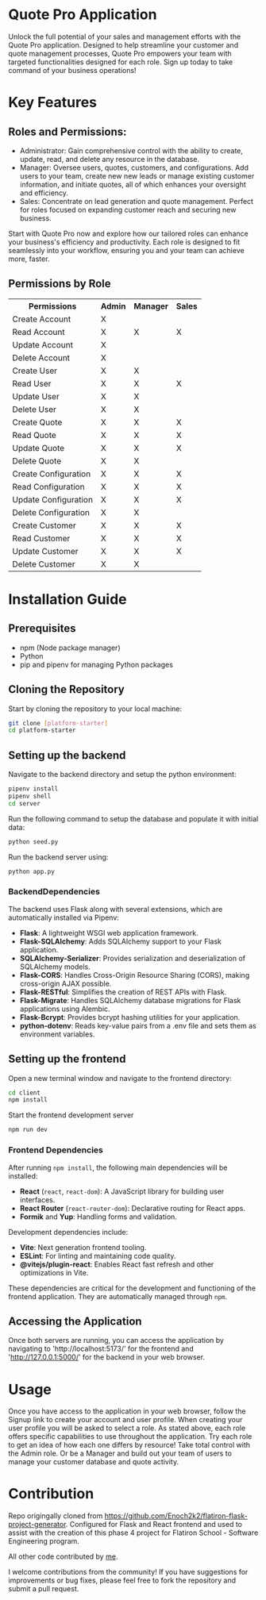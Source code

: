# Quote Pro Application

Unlock the full potential of your sales and management efforts with the Quote Pro application. Designed to help streamline your customer and quote management processes, Quote Pro empowers your team with targeted functionalities designed for each role. Sign up today to take command of your business operations!


# Key Features

## Roles and Permissions:
<ul>
    <li>Administrator: Gain comprehensive control with the ability to create, update, read, and delete any resource in the database.</li>
    <li>Manager: Oversee users, quotes, customers, and configurations. Add users to your team, create new new leads or manage existing customer information, and initiate quotes, all of which enhances your oversight and efficiency.</li>
    <li>Sales: Concentrate on lead generation and quote management. Perfect for roles focused on expanding customer reach and securing new business.</li>
</ul>

Start with Quote Pro now and explore how our tailored roles can enhance your business's efficiency and productivity. Each role is designed to fit seamlessly into your workflow, ensuring you and your team can achieve more, faster.</li>


## Permissions by Role

<table>
    <tr>
        <th>Permissions</th>
        <th>Admin</th>
        <th>Manager</th>
        <th>Sales</th>
    </tr>
    <tr>
        <td>Create Account</td>
        <td>X</td>
        <td></td>
        <td></td>
    </tr>
    <tr>
        <td>Read Account</td>
        <td>X</td>
        <td>X</td>
        <td>X</td>
    </tr>
    <tr>
        <td>Update Account</td>
        <td>X</td>
        <td></td>
        <td></td>
    </tr>
    <tr>
        <td>Delete Account</td>
        <td>X</td>
        <td></td>
        <td></td>
    </tr>
    <tr>
        <td>Create User</td>
        <td>X</td>
        <td>X</td>
        <td></td>
    </tr>
    <tr>
        <td>Read User</td>
        <td>X</td>
        <td>X</td>
        <td>X</td>
    </tr>
    <tr>
        <td>Update User</td>
        <td>X</td>
        <td>X</td>
        <td></td>
    </tr>
    <tr>
        <td>Delete User</td>
        <td>X</td>
        <td>X</td>
        <td></td>
    </tr>
    <tr>
        <td>Create Quote</td>
        <td>X</td>
        <td>X</td>
        <td>X</td>
    </tr>
    <tr>
        <td>Read Quote</td>
        <td>X</td>
        <td>X</td>
        <td>X</td>
    </tr>
    <tr>
        <td>Update Quote</td>
        <td>X</td>
        <td>X</td>
        <td>X</td>
    </tr>
    <tr>
        <td>Delete Quote</td>
        <td>X</td>
        <td>X</td>
        <td></td>
    </tr>
    <tr>
        <td>Create Configuration</td>
        <td>X</td>
        <td>X</td>
        <td>X</td>
    </tr>
    <tr>
        <td>Read Configuration</td>
        <td>X</td>
        <td>X</td>
        <td>X</td>
    </tr>
    <tr>
        <td>Update Configuration</td>
        <td>X</td>
        <td>X</td>
        <td>X</td>
    </tr>
    <tr>
        <td>Delete Configuration</td>
        <td>X</td>
        <td>X</td>
        <td></td>
    </tr>
    <tr>
        <td>Create Customer</td>
        <td>X</td>
        <td>X</td>
        <td>X</td>
    </tr>
    <tr>
        <td>Read Customer</td>
        <td>X</td>
        <td>X</td>
        <td>X</td>
    </tr>
    <tr>
        <td>Update Customer</td>
        <td>X</td>
        <td>X</td>
        <td>X</td>
    </tr>
    <tr>
        <td>Delete Customer</td>
        <td>X</td>
        <td>X</td>
        <td></td>
    </tr>
</table>


# Installation Guide

## Prerequisites

- npm (Node package manager)
- Python
- pip and pipenv for managing Python packages

## Cloning the Repository

Start by cloning the repository to your local machine:

```bash
git clone [platform-starter]
cd platform-starter
```
## Setting up the backend

Navigate to the backend directory and setup the python environment:
```bash
pipenv install
pipenv shell
cd server
```

Run the following command to setup the database and populate it with initial data:
```bash
python seed.py
```

Run the backend server using:
```bash
python app.py
```

### BackendDependencies
The backend uses Flask along with several extensions, which are automatically installed via Pipenv:

- **Flask**: A lightweight WSGI web application framework.
- **Flask-SQLAlchemy**: Adds SQLAlchemy support to your Flask application.
- **SQLAlchemy-Serializer**: Provides serialization and deserialization of SQLAlchemy models.
- **Flask-CORS**: Handles Cross-Origin Resource Sharing (CORS), making cross-origin AJAX possible.
- **Flask-RESTful**: Simplifies the creation of REST APIs with Flask.
- **Flask-Migrate**: Handles SQLAlchemy database migrations for Flask applications using Alembic.
- **Flask-Bcrypt**: Provides bcrypt hashing utilities for your application.
- **python-dotenv**: Reads key-value pairs from a .env file and sets them as environment variables.


## Setting up the frontend

Open a new terminal window and navigate to the frontend directory:
```bash
cd client
npm install
```
Start the frontend development server
```bash
npm run dev
```

### Frontend Dependencies

After running `npm install`, the following main dependencies will be installed:
- **React** (`react`, `react-dom`): A JavaScript library for building user interfaces.
- **React Router** (`react-router-dom`): Declarative routing for React apps.
- **Formik** and **Yup**: Handling forms and validation.

Development dependencies include:
- **Vite**: Next generation frontend tooling.
- **ESLint**: For linting and maintaining code quality.
- **@vitejs/plugin-react**: Enables React fast refresh and other optimizations in Vite.

These dependencies are critical for the development and functioning of the frontend application. They are automatically managed through `npm`.


## Accessing the Application

Once both servers are running, you can access the application by navigating to 'http://localhost:5173/' for the frontend and 'http://127.0.0.1:5000/' for the backend in your web browser.


# Usage

Once you have access to the application in your web browser, follow the Signup link to create your account and user profile.  When creating your user profile you will be asked to select a role. As stated above, each role offers specific capabilities to use throughout the application.  Try each role to get an idea of how each one differs by resource! Take total control with the Admin role. Or be a Manager and build out your team of users to manage your customer database and quote activity.


# Contribution

Repo origingally cloned from https://github.com/Enoch2k2/flatiron-flask-project-generator. Configured for Flask and React frontend and used to assist with the creation of this phase 4 project for Flatiron School - Software Engineering program.

All other code contributed by [me](https://github.com/N2IT). 

I welcome contributions from the community! If you have suggestions for improvements or bug fixes, please feel free to fork the repository and submit a pull request.